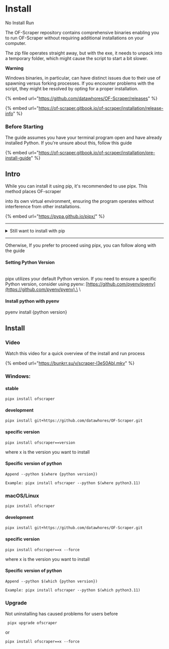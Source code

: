 # Install

No Install Run

The OF-Scraper repository contains comprehensive binaries enabling you to run OF-Scraper without requiring additional installations on your computer.

The zip file operates straight away, but with the exe, it needs to unpack into a temporary folder, which might cause the script to start a bit slower.



**Warning**

Windows binaries, in particular, can have distinct issues due to their use of spawning versus forking processes. If you encounter problems with the script, they might be resolved by opting for a proper installation.

{% embed url="https://github.com/datawhores/OF-Scraper/releases" %}

{% embed url="https://of-scraper.gitbook.io/of-scraper/installation/release-info" %}

### Before Starting

The guide assumes you have your terminal program open and have already installed Python. If you're unsure about this, follow this guide

{% embed url="https://of-scraper.gitbook.io/of-scraper/installation/pre-install-guide" %}

##

## Intro

While you can install it using pip, it's recommended to use pipx. This method places OF-scraper&#x20;

into its own virtual environment, ensuring the program operates without interference from other installations.



{% embed url="https://pypa.github.io/pipx/" %}



***

<details>

<summary>Still want to install with pip</summary>

[https://of-scraper.gitbook.io/of-scraper/installation/pip-install](https://of-scraper.gitbook.io/of-scraper/installation/pip-install)

</details>



***

Otherwise, If you prefer to proceed using pipx, you can follow along with the guide

#### Setting Python Version

\
pipx utilizes your default Python version. If you need to ensure a specific Python version, consider using pyenv: [https://github.com/pyenv/pyenv](https://github.com/pyenv/pyenv).\
\


#### Install python with pyenv

pyenv install {python version}

##

## Install

### Video

Watch this video for a quick overview of the install and run process

{% embed url="https://bunkrr.su/v/scraper-l3eS0Abl.mkv" %}



### Windows:

####

#### stable

```
pipx install ofscraper
```

#### development

```
pipx install git+https://github.com/datawhores/OF-Scraper.git 
```

#### specific version

```
pipx install ofscraper==version
```

where x is the version you want to install

#### Specific version of python

```
Append --python $(where {python version})
```

```
Example: pipx install ofscraper --python $(where python3.11)
```

### macOS/Linux

```
pipx install ofscraper
```

#### development



```
pipx install git+https://github.com/datawhores/OF-Scraper.git 
```

#### specific version

```
pipx install ofscraper==x --force
```

where x is the version you want to install

#### Specific version of python



```
Append --python $(which {python version})
```

```
Example: pipx install ofscraper --python $(which python3.11)
```

### Upgrade

Not uninstalling has caused problems for users before

```
 pipx upgrade ofscraper
```

or

```
pipx install ofscraper==x --force
```
